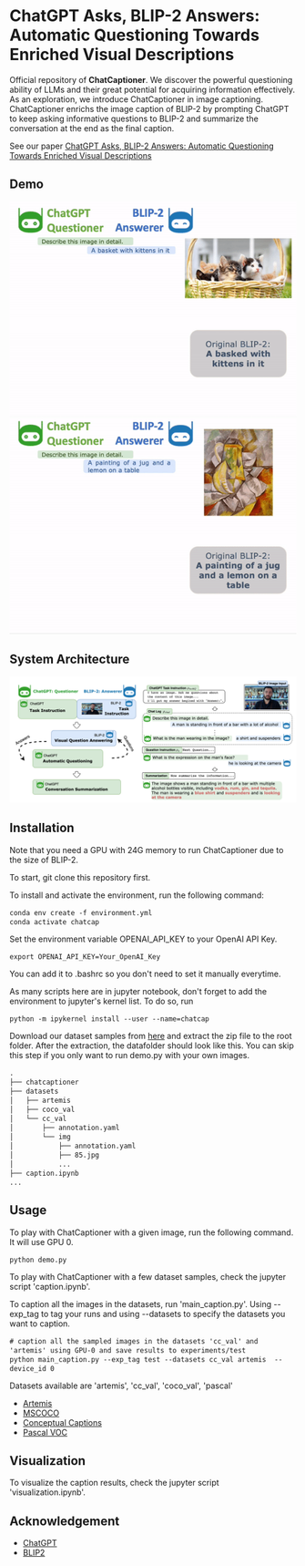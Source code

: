 # ChatGPT Asks, BLIP-2 Answers: Automatic Questioning Towards Enriched Visual Descriptions

Official repository of **ChatCaptioner**.
We discover the powerful questioning ability of LLMs and their great potential for acquiring information effectively.
As an exploration, we introduce ChatCaptioner in image captioning.
ChatCaptioner enrichs the image caption of BLIP-2 by 
prompting ChatGPT to keep asking informative questions to BLIP-2 
and summarize the conversation at the end as the final caption.

See our paper [ChatGPT Asks, BLIP-2 Answers: Automatic Questioning Towards Enriched Visual Descriptions](https://arxiv.org/abs/2303.06594)

## Demo
![demo1](demo_pic/demo1.gif)
![demo2](demo_pic/demo2.gif)


## System Architecture
![overfiew](demo_pic/overview.png)



## Installation
Note that you need a GPU with 24G memory to run ChatCaptioner due to the size of BLIP-2.

To start, git clone this repository first.

To install and activate the environment, run the following command:

```
conda env create -f environment.yml
conda activate chatcap
```

Set the environment variable OPENAI_API_KEY to your OpenAI API Key. 

```
export OPENAI_API_KEY=Your_OpenAI_Key
```
You can add it to .bashrc so you don't need to set it manually everytime.


As many scripts here are in jupyter notebook, don't forget to add the environment to jupyter's kernel list. 
To do so, run

```
python -m ipykernel install --user --name=chatcap
```


Download our dataset samples from [here](https://drive.google.com/file/d/19yQP9lepLeS2_vSHnYPeOdfQz8OI1e6V/view?usp=share_link) and extract the zip file to the root folder.
After the extraction, the datafolder should look like this. You can skip this step if you only want to run demo.py with your own images.

```
.
├── chatcaptioner
├── datasets
│   ├── artemis
│   ├── coco_val
│   └── cc_val
│       ├── annotation.yaml
│       └── img
│           ├── annotation.yaml
│           ├── 85.jpg
│           ...
├── caption.ipynb
...   
```




## Usage
To play with ChatCaptioner with a given image, run the following command. It will use GPU 0.
```
python demo.py
```

To play with ChatCaptioner with a few dataset samples, check the jupyter script 'caption.ipynb'.

To caption all the images in the datasets, run 'main_caption.py'. 
Using --exp_tag to tag your runs and using --datasets to specify the datasets you want to caption. 

```
# caption all the sampled images in the datasets 'cc_val' and 'artemis' using GPU-0 and save results to experiments/test
python main_caption.py --exp_tag test --datasets cc_val artemis  --device_id 0
```

Datasets available are 'artemis', 'cc_val', 'coco_val', 'pascal'

+ [Artemis](https://www.artemisdataset.org/)
+ [MSCOCO](https://cocodataset.org/#home)
+ [Conceptual Captions](https://ai.google.com/research/ConceptualCaptions/)
+ [Pascal VOC](http://host.robots.ox.ac.uk/pascal/VOC/voc2010/)

## Visualization

To visualize the caption results, check the jupyter script 'visualization.ipynb'.


## Acknowledgement

+ [ChatGPT](https://openai.com/blog/chatgpt/)
+ [BLIP2](https://huggingface.co/docs/transformers/main/model_doc/blip-2)

